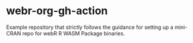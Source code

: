 # webr-org-gh-action
Example repository that strictly follows the guidance for setting up a mini-CRAN repo for webR R WASM Package binaries.

